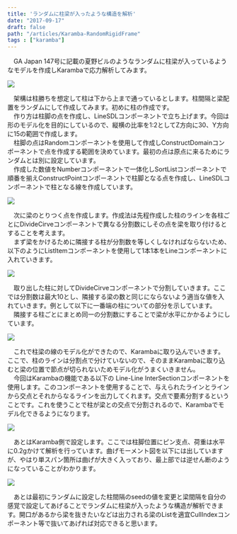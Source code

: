```yaml
---
title: 'ランダムに柱梁が入ったような構造を解析'
date: "2017-09-17"
draft: false
path: "/articles/Karamba-RandomRigidFrame"
tags : ["karamba"]
---
```


　GA Japan 147号に記載の夏野ビルのようなランダムに柱梁が入っているようなモデルを作成しKarambaで応力解析してみます。  
  

[![](https://1.bp.blogspot.com/-n7BQmma49SE/Wb4ALd-XrqI/AAAAAAAABb0/yfKn1RDNa2EV_cw0fwXPOiWiuaDgdtN0wCLcBGAs/s640/twitter.PNG)](https://1.bp.blogspot.com/-n7BQmma49SE/Wb4ALd-XrqI/AAAAAAAABb0/yfKn1RDNa2EV_cw0fwXPOiWiuaDgdtN0wCLcBGAs/s1600/twitter.PNG)

  
  
　架構は柱勝ちを想定して柱は下から上まで通っているとします。柱間隔と梁配置をランダムにして作成してみます。初めに柱の作成です。  
　作り方は柱脚の点を作成し、LineSDLコンポーネントで立ち上げます。今回は形のモデル化を目的にしているので、縦横の比率を1:2としてZ方向に30、Y方向に15の範囲で作成します。  
　柱脚の点はRandomコンポーネントを使用して作成しConstructDomainコンポーネントで点を作成する範囲を決めています。最初の点は原点に来るためにランダムとは別に設定しています。  
　作成した数値をNumberコンポーネントで一体化しSortListコンポーネントで順番を揃えConstructPointコンポーネントで柱脚となる点を作成し、LineSDLコンポーネントで柱となる線を作成しています。  

[![](https://4.bp.blogspot.com/-SlQVwGqksts/Wb4Dxs5XvBI/AAAAAAAABcA/MY2RkjdIGggjQmOvryk-GhhTi09BgtKxQCLcBGAs/s640/%25E6%259F%25B1%25E3%2581%25AE%25E4%25BD%259C%25E6%2588%2590.PNG)](https://4.bp.blogspot.com/-SlQVwGqksts/Wb4Dxs5XvBI/AAAAAAAABcA/MY2RkjdIGggjQmOvryk-GhhTi09BgtKxQCLcBGAs/s1600/%25E6%259F%25B1%25E3%2581%25AE%25E4%25BD%259C%25E6%2588%2590.PNG)

  
　次に梁のとりつく点を作成します。作成法は先程作成した柱のラインを各柱ごとにDivideCirveコンポーネントで異なる分割数にしその点を梁を取り付けるとすることを考えます。  
　まず梁をかけるために隣接する柱が分割数を等しくしなければならないため、以下のようにListItemコンポーネントを使用して1本1本をLineコンポーネントに入れていきます。  

[![](https://4.bp.blogspot.com/-zeRs6vHK6jw/Wb4GF0sI1RI/AAAAAAAABcM/2C-HwiDr7GAUgaP4AI-s4kWkgg8BsC1JACLcBGAs/s640/%25E6%259F%25B1%25E3%2581%25AE%25E5%258F%2596%25E3%2582%258A%25E5%2587%25BA%25E3%2581%2597.PNG)](https://4.bp.blogspot.com/-zeRs6vHK6jw/Wb4GF0sI1RI/AAAAAAAABcM/2C-HwiDr7GAUgaP4AI-s4kWkgg8BsC1JACLcBGAs/s1600/%25E6%259F%25B1%25E3%2581%25AE%25E5%258F%2596%25E3%2582%258A%25E5%2587%25BA%25E3%2581%2597.PNG)

  
　取り出した柱に対してDivideCirveコンポーネントで分割していきます。ここでは分割数は最大10とし、隣接する梁の数と同じにならないよう適当な値を入れていきます。例として以下に一番端の柱についての部分を示しています。  
　隣接する柱ごとにまとめ同一の分割数にすることで梁が水平にかかるようにしています。  

[![](https://4.bp.blogspot.com/-0s4BxAyNX4I/Wb4KF6lZqiI/AAAAAAAABcY/-ctFTdmvMUw_eBmypi0fo20np3ltRzi3wCLcBGAs/s640/%25E6%25A2%2581%25E3%2581%25AE%25E4%25BD%259C%25E6%2588%2590.PNG)](https://4.bp.blogspot.com/-0s4BxAyNX4I/Wb4KF6lZqiI/AAAAAAAABcY/-ctFTdmvMUw_eBmypi0fo20np3ltRzi3wCLcBGAs/s1600/%25E6%25A2%2581%25E3%2581%25AE%25E4%25BD%259C%25E6%2588%2590.PNG)

  
　これで柱梁の線のモデル化ができたので、Karambaに取り込んでいきます。ここで、柱のラインは分割点で分けていないので、そのままKarambaに取り込むと梁の位置で節点が切られないためモデル化がうまくいきません。  
　今回はKarambaの機能である以下の Line-Line InterSectionコンポーネントを使用します。このコンポーネントを使用することで、与えられたラインとラインから交点とそれからなるラインを出力してくれます。交点で要素分割するということです。これを使うことで柱が梁との交点で分割されるので、Karambaでモデル化できるようになります。  

[![](https://2.bp.blogspot.com/-Rw8Vq689uT8/Wb4NvjTsEXI/AAAAAAAABck/K38UELjxY90hlwwI_VdXImkaFTX32v5HQCLcBGAs/s400/%25E3%2583%25A9%25E3%2582%25A4%25E3%2583%25B3%25E3%2582%25A4%25E3%2583%25B3%25E3%2582%25BF%25E3%2583%25A9%25E3%2582%25AF%25E3%2582%25B7%25E3%2583%25A7%25E3%2583%25B3.PNG)](https://2.bp.blogspot.com/-Rw8Vq689uT8/Wb4NvjTsEXI/AAAAAAAABck/K38UELjxY90hlwwI_VdXImkaFTX32v5HQCLcBGAs/s1600/%25E3%2583%25A9%25E3%2582%25A4%25E3%2583%25B3%25E3%2582%25A4%25E3%2583%25B3%25E3%2582%25BF%25E3%2583%25A9%25E3%2582%25AF%25E3%2582%25B7%25E3%2583%25A7%25E3%2583%25B3.PNG)

  
　あとはKaramba側で設定します。ここでは柱脚位置にピン支点、荷重は水平に0.2gかけて解析を行っています。曲げモーメント図を以下には出していますが、やはり単スパン箇所は曲げが大きく入っており、最上部では逆せん断のようになっていることがわかります。  

[![](https://1.bp.blogspot.com/-3AktbMZluQ4/Wb4PK2mfs-I/AAAAAAAABcw/I8dP2_-Pamgpumiyu-3bcq4BoM0fn0kIwCLcBGAs/s640/karamba.PNG)](https://1.bp.blogspot.com/-3AktbMZluQ4/Wb4PK2mfs-I/AAAAAAAABcw/I8dP2_-Pamgpumiyu-3bcq4BoM0fn0kIwCLcBGAs/s1600/karamba.PNG)

  
　あとは最初にランダムに設定した柱間隔のseedの値を変更と梁間隔を自分の感覚で設定してあげることでランダムに柱梁が入ったような構造が解析できます。開口があるから梁を抜きたいなどは出力される梁のListを適宜CullIndexコンポーネント等で抜いてあげれば対応できると思います。